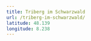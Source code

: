 ```yaml
---
title: Triberg im Schwarzwald
url: /triberg-im-schwarzwald/
latitude: 48.139
longitude: 8.238
---
```

